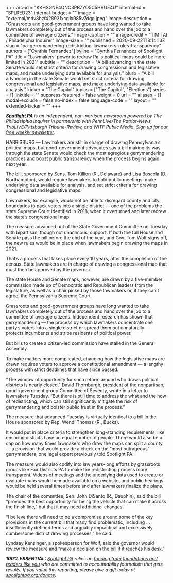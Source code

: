 +++
arc-id = "KKHSGNE4QNC3PB7YO5C5HVUE4U"
internal-id = "SPLRED23"
internal-budget = ""
image = "external/mdv8bzf428921xcg1x985v7dqg.jpeg"
image-description = "Grassroots and good-government groups have long wanted to take lawmakers completely out of the process and hand over the job to a committee of average citizens."
image-caption = ""
image-credit = "TIM TAI / Philadelphia Inquirer"
image-size = ""
published = 2020-09-22T18:14:13Z
slug = "pa-gerrymandering-redistricting-lawmakers-rules-transparency"
authors = ["Cynthia Fernandez"]
byline = "Cynthia Fernandez of Spotlight PA"
title = "Lawmakers' power to redraw Pa.'s political maps could be more limited in 2021"
subtitle = ""
description = "A bill advancing in the state Senate would set strict criteria for drawing congressional and legislative maps, and make underlying data available for analysis."
blurb = "A bill advancing in the state Senate would set strict criteria for drawing congressional and legislative maps, and make underlying data available for analysis."
kicker = "The Capitol"
topics = ["The Capitol", "Elections"]
series = []
linktitle = ""
suppress-featured = false
weight = 0
url = ""
aliases = []
modal-exclude = false
no-index = false
language-code = ""
layout = ""
extended-kicker = ""
+++

<a href="https://www.spotlightpa.org/"><i><b>Spotlight PA</b></i></a><i> is an independent, non-partisan newsroom powered by The Philadelphia Inquirer in partnership with PennLive/The Patriot-News, TribLIVE/Pittsburgh Tribune-Review, and WITF Public Media. </i><a href="https://www.spotlightpa.org/newsletters"><i>Sign up for our free weekly newsletter</i></a><i>.</i>

HARRISBURG — Lawmakers are still in charge of drawing Pennsylvania’s political maps, but good-government advocates say a bill making its way through the state Senate would check the most egregious gerrymandering practices and boost public transparency when the process begins again next year.

The bill, sponsored by Sens. Tom Killion (R., Delaware) and Lisa Boscola (D., Northampton), would require lawmakers to hold public meetings, make underlying data available for analysis, and set strict criteria for drawing congressional and legislative maps.

Lawmakers, for example, would not be able to disregard county and city boundaries to pack voters into a single district — one of the problems the state Supreme Court identified in 2018, when it overturned and later redrew the state’s congressional map.

The measure advanced out of the State Government Committee on Tuesday with bipartisan, though not unanimous, support. If both the full House and Senate pass the bill before the end of the year, and Gov. Tom Wolf signs off, the new rules would be in place when lawmakers begin drawing the maps in 2021.

That’s a process that takes place every 10 years, after the completion of the census. State lawmakers are in charge of drawing a congressional map that must then be approved by the governor.

<script src="https://www.spotlightpa.org/embed.js" async></script><div data-spl-embed-version="1" data-spl-src="https://www.spotlightpa.org/embeds/donate/?teaser_text=%3Cb%3ELIMITED%20TIME%20ONLY%3A%3C%2Fb%3E%20Support%20Spotlight%20PA's%20public-service%20journalism%20with%20a%20contribution%20of%20%2410%2B%2Fmonth%2C%20get%20an%20exclusive%20tote%20bag%20hand-drawn%20and%20printed%20in%20PA.&cta_text=CLICK%20TO%20DONATE"></div>

The state House and Senate maps, however, are drawn by a five-member commission made up of Democratic and Republican leaders from the legislature, as well as a chair picked by those lawmakers or, if they can’t agree, the Pennsylvania Supreme Court.

Grassroots and good-government groups have long wanted to take lawmakers completely out of the process and hand over the job to a committee of average citizens. Independent research has shown that gerrymandering — the process by which lawmakers concentrate one party’s voters into a single district or spread them out unnaturally — protects incumbents and strips residents of political power.

But bills to create a citizen-led commission have stalled in the General Assembly.

To make matters more complicated, changing how the legislative maps are drawn requires voters to approve a constitutional amendment — a lengthy process with strict deadlines that have since passed.

“The window of opportunity for such reform around who draws political districts is nearly closed,” David Thornburgh, president of the nonpartisan, good-government group Committee of Seventy, wrote in a letter to lawmakers Tuesday. “But there is still time to address the what and the how of redistricting, which can still significantly mitigate the risk of gerrymandering and bolster public trust in the process.”

The measure that advanced Tuesday is virtually identical to a bill in the House sponsored by Rep. Wendi Thomas (R., Bucks).

It would put in place criteria to strengthen long-standing requirements, like ensuring districts have an equal number of people. There would also be a cap on how many times lawmakers who draw the maps can split a county — a provision that would provide a check on the “most outrageous” gerrymanders, one legal expert previously told Spotlight PA.

<script src="https://www.spotlightpa.org/embed.js" async></script><div data-spl-embed-version="1" data-spl-src="https://www.spotlightpa.org/embeds/newsletter/"></div>

The measure would also codify into law years-long efforts by grassroots groups like Fair Districts PA to make the redistricting process more transparent. Videos of meetings and the underlying data used to create or evaluate maps would be made available on a website, and public hearings would be held several times before and after lawmakers finalize the plans.

The chair of the committee, Sen. John DiSanto (R., Dauphin), said the bill “provides the best opportunity for being the vehicle that can make it across the finish line,” but that it may need additional changes.

“I believe there will need to be a compromise around some of the key provisions in the current bill that many find problematic, including ... insufficiently defined terms and arguably impractical and excessively cumbersome district drawing processes,” he said.

Lyndsay Kensinger, a spokesperson for Wolf, said the governor would review the measure and “make a decision on the bill if it reaches his desk.”

<i><b>100% ESSENTIAL:</b></i><i> </i><a href="https://www.spotlightpa.org/"><i>Spotlight PA</i></a><i> relies on</i><a href="https://www.spotlightpa.org/support"><i> funding from foundations and readers like you</i></a><i> who are committed to accountability journalism that gets results. If you value this reporting, please give a gift today at </i><a href="http://spotlightpa.org/donate"><i>spotlightpa.org/donate</i></a><i>.</i>

